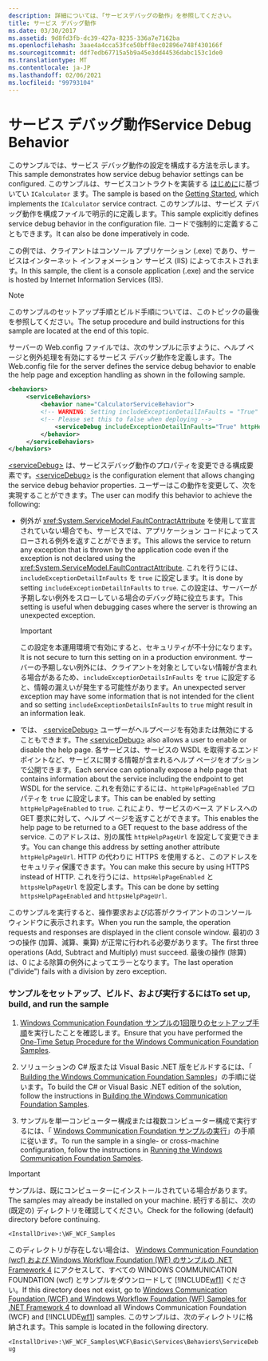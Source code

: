```yaml
---
description: 詳細については、「サービスデバッグの動作」を参照してください。
title: サービス デバッグ動作
ms.date: 03/30/2017
ms.assetid: 9d8fd3fb-dc39-427a-8235-336a7e7162ba
ms.openlocfilehash: 3aae4a4cca53fce50bff8ec02896e748f430166f
ms.sourcegitcommit: ddf7edb67715a5b9a45e3dd44536dabc153c1de0
ms.translationtype: MT
ms.contentlocale: ja-JP
ms.lasthandoff: 02/06/2021
ms.locfileid: "99793104"
---
```

# <a name="service-debug-behavior"></a><span data-ttu-id="333e0-103">サービス デバッグ動作</span><span class="sxs-lookup"><span data-stu-id="333e0-103">Service Debug Behavior</span></span>

<span data-ttu-id="333e0-104">このサンプルでは、サービス デバッグ動作の設定を構成する方法を示します。</span><span class="sxs-lookup"><span data-stu-id="333e0-104">This sample demonstrates how service debug behavior settings can be configured.</span></span> <span data-ttu-id="333e0-105">このサンプルは、サービスコントラクトを実装する [はじめに](getting-started-sample.md)に基づいてい `ICalculator` ます。</span><span class="sxs-lookup"><span data-stu-id="333e0-105">The sample is based on the [Getting Started](getting-started-sample.md), which implements the `ICalculator` service contract.</span></span> <span data-ttu-id="333e0-106">このサンプルは、サービス デバッグ動作を構成ファイルで明示的に定義します。</span><span class="sxs-lookup"><span data-stu-id="333e0-106">This sample explicitly defines service debug behavior in the configuration file.</span></span> <span data-ttu-id="333e0-107">コードで強制的に定義することもできます。</span><span class="sxs-lookup"><span data-stu-id="333e0-107">It can also be done imperatively in code.</span></span>

<span data-ttu-id="333e0-108">この例では、クライアントはコンソール アプリケーション (.exe) であり、サービスはインターネット インフォメーション サービス (IIS) によってホストされます。</span><span class="sxs-lookup"><span data-stu-id="333e0-108">In this sample, the client is a console application (.exe) and the service is hosted by Internet Information Services (IIS).</span></span>

> [!NOTE]
> <span data-ttu-id="333e0-109">このサンプルのセットアップ手順とビルド手順については、このトピックの最後を参照してください。</span><span class="sxs-lookup"><span data-stu-id="333e0-109">The setup procedure and build instructions for this sample are located at the end of this topic.</span></span>

<span data-ttu-id="333e0-110">サーバーの Web.config ファイルでは、次のサンプルに示すように、ヘルプ ページと例外処理を有効にするサービス デバッグ動作を定義します。</span><span class="sxs-lookup"><span data-stu-id="333e0-110">The Web.config file for the server defines the service debug behavior to enable the help page and exception handling as shown in the following sample.</span></span>

```xml
<behaviors>
     <serviceBehaviors>
         <behavior name="CalculatorServiceBehavior">
         <!-- WARNING: Setting includeExceptionDetailInFaults = "True" could result in leaking secured server information to the client.-->
         <!-- Please set this to false when deploying -->
             <serviceDebug includeExceptionDetailInFaults="True" httpHelpPageEnabled="True"/>
         </behavior>
     </serviceBehaviors>
</behaviors>
```

<span data-ttu-id="333e0-111">[\<serviceDebug>](../../configure-apps/file-schema/wcf/servicedebug.md) は、サービスデバッグ動作のプロパティを変更できる構成要素です。</span><span class="sxs-lookup"><span data-stu-id="333e0-111">[\<serviceDebug>](../../configure-apps/file-schema/wcf/servicedebug.md) is the configuration element that allows changing the service debug behavior properties.</span></span> <span data-ttu-id="333e0-112">ユーザーはこの動作を変更して、次を実現することができます。</span><span class="sxs-lookup"><span data-stu-id="333e0-112">The user can modify this behavior to achieve the following:</span></span>

- <span data-ttu-id="333e0-113">例外が <xref:System.ServiceModel.FaultContractAttribute> を使用して宣言されていない場合でも、サービスでは、アプリケーション コードによってスローされる例外を返すことができます。</span><span class="sxs-lookup"><span data-stu-id="333e0-113">This allows the service to return any exception that is thrown by the application code even if the exception is not declared using the <xref:System.ServiceModel.FaultContractAttribute>.</span></span> <span data-ttu-id="333e0-114">これを行うには、`includeExceptionDetailInFaults` を `true` に設定します。</span><span class="sxs-lookup"><span data-stu-id="333e0-114">It is done by setting `includeExceptionDetailInFaults` to `true`.</span></span> <span data-ttu-id="333e0-115">この設定は、サーバーが予期しない例外をスローしている場合のデバッグ時に役立ちます。</span><span class="sxs-lookup"><span data-stu-id="333e0-115">This setting is useful when debugging cases where the server is throwing an unexpected exception.</span></span>

  > [!IMPORTANT]
  > <span data-ttu-id="333e0-116">この設定を本運用環境で有効にすると、セキュリティが不十分になります。</span><span class="sxs-lookup"><span data-stu-id="333e0-116">It is not secure to turn this setting on in a production environment.</span></span> <span data-ttu-id="333e0-117">サーバーの予期しない例外には、クライアントを対象としていない情報が含まれる場合があるため、`includeExceptionDetailsInFaults` を `true` に設定すると、情報の漏えいが発生する可能性があります。</span><span class="sxs-lookup"><span data-stu-id="333e0-117">An unexpected server exception may have some information that is not intended for the client and so setting `includeExceptionDetailsInFaults` to `true` might result in an information leak.</span></span>

- <span data-ttu-id="333e0-118">では、 [\<serviceDebug>](../../configure-apps/file-schema/wcf/servicedebug.md) ユーザーがヘルプページを有効または無効にすることもできます。</span><span class="sxs-lookup"><span data-stu-id="333e0-118">The [\<serviceDebug>](../../configure-apps/file-schema/wcf/servicedebug.md) also allows a user to enable or disable the help page.</span></span> <span data-ttu-id="333e0-119">各サービスは、サービスの WSDL を取得するエンドポイントなど、サービスに関する情報が含まれるヘルプ ページをオプションで公開できます。</span><span class="sxs-lookup"><span data-stu-id="333e0-119">Each service can optionally expose a help page that contains information about the service including the endpoint to get WSDL for the service.</span></span> <span data-ttu-id="333e0-120">これを有効にするには、`httpHelpPageEnabled` プロパティを `true` に設定します。</span><span class="sxs-lookup"><span data-stu-id="333e0-120">This can be enabled by setting `httpHelpPageEnabled` to `true`.</span></span> <span data-ttu-id="333e0-121">これにより、サービスのベース アドレスへの GET 要求に対して、ヘルプ ページを返すことができます。</span><span class="sxs-lookup"><span data-stu-id="333e0-121">This enables the help page to be returned to a GET request to the base address of the service.</span></span> <span data-ttu-id="333e0-122">このアドレスは、別の属性 `httpHelpPageUrl` を設定して変更できます。</span><span class="sxs-lookup"><span data-stu-id="333e0-122">You can change this address by setting another attribute `httpHelpPageUrl`.</span></span> <span data-ttu-id="333e0-123">HTTP の代わりに HTTPS を使用すると、このアドレスをセキュリティ保護できます。</span><span class="sxs-lookup"><span data-stu-id="333e0-123">You can make this secure by using HTTPS instead of HTTP.</span></span> <span data-ttu-id="333e0-124">これを行うには、`httpsHelpPageEnabled` と `httpsHelpPageUrl` を設定します。</span><span class="sxs-lookup"><span data-stu-id="333e0-124">This can be done by setting `httpsHelpPageEnabled` and `httpsHelpPageUrl`.</span></span>

<span data-ttu-id="333e0-125">このサンプルを実行すると、操作要求および応答がクライアントのコンソール ウィンドウに表示されます。</span><span class="sxs-lookup"><span data-stu-id="333e0-125">When you run the sample, the operation requests and responses are displayed in the client console window.</span></span> <span data-ttu-id="333e0-126">最初の 3 つの操作 (加算、減算、乗算) が正常に行われる必要があります。</span><span class="sxs-lookup"><span data-stu-id="333e0-126">The first three operations (Add, Subtract and Multiply) must succeed.</span></span> <span data-ttu-id="333e0-127">最後の操作 (除算) は、0 による除算の例外によってエラーとなります。</span><span class="sxs-lookup"><span data-stu-id="333e0-127">The last operation ("divide") fails with a division by zero exception.</span></span>

### <a name="to-set-up-build-and-run-the-sample"></a><span data-ttu-id="333e0-128">サンプルをセットアップ、ビルド、および実行するには</span><span class="sxs-lookup"><span data-stu-id="333e0-128">To set up, build, and run the sample</span></span>

1. <span data-ttu-id="333e0-129">[Windows Communication Foundation サンプルの1回限りのセットアップ手順](one-time-setup-procedure-for-the-wcf-samples.md)を実行したことを確認します。</span><span class="sxs-lookup"><span data-stu-id="333e0-129">Ensure that you have performed the [One-Time Setup Procedure for the Windows Communication Foundation Samples](one-time-setup-procedure-for-the-wcf-samples.md).</span></span>

2. <span data-ttu-id="333e0-130">ソリューションの C# 版または Visual Basic .NET 版をビルドするには、「 [Building the Windows Communication Foundation Samples](building-the-samples.md)」の手順に従います。</span><span class="sxs-lookup"><span data-stu-id="333e0-130">To build the C# or Visual Basic .NET edition of the solution, follow the instructions in [Building the Windows Communication Foundation Samples](building-the-samples.md).</span></span>

3. <span data-ttu-id="333e0-131">サンプルを単一コンピューター構成または複数コンピューター構成で実行するには、「 [Windows Communication Foundation サンプルの実行](running-the-samples.md)」の手順に従います。</span><span class="sxs-lookup"><span data-stu-id="333e0-131">To run the sample in a single- or cross-machine configuration, follow the instructions in [Running the Windows Communication Foundation Samples](running-the-samples.md).</span></span>

> [!IMPORTANT]
> <span data-ttu-id="333e0-132">サンプルは、既にコンピューターにインストールされている場合があります。</span><span class="sxs-lookup"><span data-stu-id="333e0-132">The samples may already be installed on your machine.</span></span> <span data-ttu-id="333e0-133">続行する前に、次の (既定の) ディレクトリを確認してください。</span><span class="sxs-lookup"><span data-stu-id="333e0-133">Check for the following (default) directory before continuing.</span></span>
>
> `<InstallDrive>:\WF_WCF_Samples`
>
> <span data-ttu-id="333e0-134">このディレクトリが存在しない場合は、 [Windows Communication Foundation (wcf) および Windows Workflow Foundation (WF) のサンプルの .NET Framework 4](https://www.microsoft.com/download/details.aspx?id=21459) にアクセスして、すべての WINDOWS COMMUNICATION FOUNDATION (wcf) とサンプルをダウンロードして [!INCLUDE[wf1](../../../../includes/wf1-md.md)] ください。</span><span class="sxs-lookup"><span data-stu-id="333e0-134">If this directory does not exist, go to [Windows Communication Foundation (WCF) and Windows Workflow Foundation (WF) Samples for .NET Framework 4](https://www.microsoft.com/download/details.aspx?id=21459) to download all Windows Communication Foundation (WCF) and [!INCLUDE[wf1](../../../../includes/wf1-md.md)] samples.</span></span> <span data-ttu-id="333e0-135">このサンプルは、次のディレクトリに格納されます。</span><span class="sxs-lookup"><span data-stu-id="333e0-135">This sample is located in the following directory.</span></span>
>
> `<InstallDrive>:\WF_WCF_Samples\WCF\Basic\Services\Behaviors\ServiceDebug`
